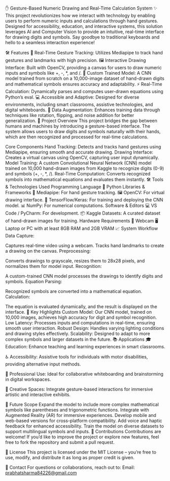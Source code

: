 ✋ Gesture-Based Numeric Drawing and Real-Time Calculation System ✨
This project revolutionizes how we interact with technology by enabling users to perform numeric inputs and calculations through hand gestures. Designed for accessibility, education, and interactive systems, this solution leverages AI and Computer Vision to provide an intuitive, real-time interface for drawing digits and symbols. Say goodbye to traditional keyboards and hello to a seamless interaction experience!

🛠️ Features
🎥 Real-Time Gesture Tracking: Utilizes Mediapipe to track hand gestures and landmarks with high precision.
🖼️ Interactive Drawing Interface: Built with OpenCV, providing a canvas for users to draw numeric inputs and symbols like +, -, *, and /.
🧠 Custom Trained Model: A CNN model trained from scratch on a 10,000-image dataset of hand-drawn digits and mathematical symbols ensures accuracy and adaptability.
⚡ Real-Time Calculation: Dynamically parses and computes user-drawn equations using Python’s eval.
💻 Accessible and Adaptive: Designed for diverse environments, including smart classrooms, assistive technologies, and digital whiteboards.
🔄 Data Augmentation: Enhances training data through techniques like rotation, flipping, and noise addition for better generalization.
📂 Project Overview
This project bridges the gap between humans and machines by introducing a gesture-based interface. The system allows users to draw digits and symbols naturally with their hands, which are then recognized and processed for real-time calculations.

Core Components
Hand Tracking: Detects and tracks hand gestures using Mediapipe, ensuring smooth and accurate drawing.
Drawing Interface: Creates a virtual canvas using OpenCV, capturing user input dynamically.
Model Training: A custom Convolutional Neural Network (CNN) model trained on 10,000 hand-drawn images from Kaggle to recognize digits (0-9) and symbols (+, -, *, /).
Real-Time Computation: Converts recognized symbols into mathematical equations and evaluates them instantly.
🛠️ Tools & Technologies Used
Programming Language
🐍 Python
Libraries & Frameworks
📸 Mediapipe: For hand gesture tracking.
🖼️ OpenCV: For virtual drawing interface.
🧠 TensorFlow/Keras: For training and deploying the CNN model.
📊 NumPy: For numerical computations.
Software & Editors
💻 VS Code / PyCharm: For development.
📦 Kaggle Datasets: A curated dataset of hand-drawn images for training.
Hardware Requirements
🎥 Webcam
🖥️ Laptop or PC with at least 8GB RAM and 2GB VRAM
📈 System Workflow
Data Capture:

Captures real-time video using a webcam.
Tracks hand landmarks to create a drawing on the canvas.
Preprocessing:

Converts drawings to grayscale, resizes them to 28x28 pixels, and normalizes them for model input.
Recognition:

A custom-trained CNN model processes the drawings to identify digits and symbols.
Equation Parsing:

Recognized symbols are converted into a mathematical equation.
Calculation:

The equation is evaluated dynamically, and the result is displayed on the interface.
🔑 Key Highlights
Custom Model: Our CNN model, trained on 10,000 images, achieves high accuracy for digit and symbol recognition.
Low Latency: Processes inputs and computations in real-time, ensuring smooth user interaction.
Robust Design: Handles varying lighting conditions and drawing styles effectively.
Scalability: Designed to adapt to more complex symbols and larger datasets in the future.
📚 Applications
🎓 Education:
Enhance teaching and learning experiences in smart classrooms.

♿ Accessibility:
Assistive tools for individuals with motor disabilities, providing alternative input methods.

💼 Professional Use:
Ideal for collaborative whiteboarding and brainstorming in digital workspaces.

🎨 Creative Spaces:
Integrate gesture-based interactions for immersive artistic and interactive exhibits.

🚀 Future Scope
Expand the model to include more complex mathematical symbols like parentheses and trigonometric functions.
Integrate with Augmented Reality (AR) for immersive experiences.
Develop mobile and web-based versions for cross-platform compatibility.
Add voice and haptic feedback for enhanced accessibility.
Train the model on diverse datasets to support multilingual symbols and inputs.
🤝 Contributions
Contributions are welcome! If you’d like to improve the project or explore new features, feel free to fork the repository and submit a pull request.

📜 License
This project is licensed under the MIT License – you’re free to use, modify, and distribute it as long as proper credit is given.

📨 Contact
For questions or collaborations, reach out to:
Email: prabhatsharma84226@gmail.com
